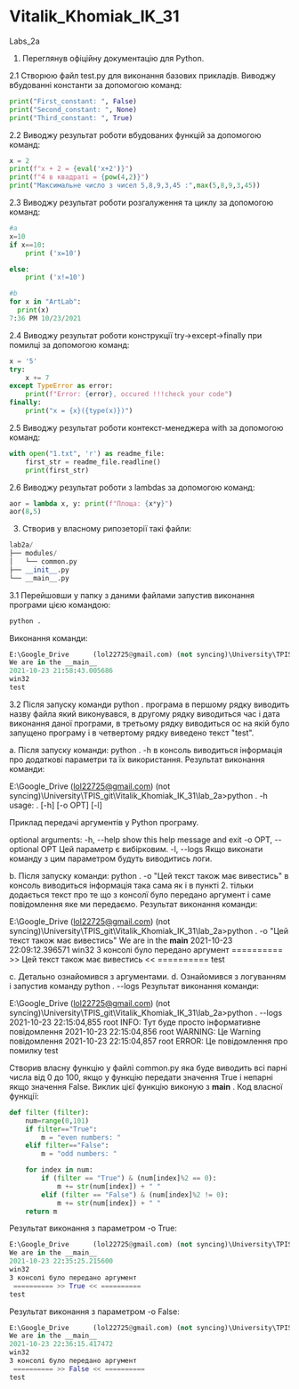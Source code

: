 # Vitalik_Khomiak_IK_31
Labs_2a

1. Переглянув офіційну документацію для Python.

2.1 Створюю файл test.py для виконання базових прикладів.
Виводжу вбудованні константи за допомогою команд:
```python
print("First_constant: ", False)
print("Second_constant: ", None)	
print("Third_constant: ", True)
 ```
2.2 Виводжу результат роботи вбудованих функцій за допомогою команд:
```python
x = 2
print(f"x + 2 = {eval('x+2')}")
print(f"4 в квадраті = {pow(4,2)}")
print("Максимальне число з чисел 5,8,9,3,45 :",max(5,8,9,3,45))
```
2.3 Виводжу результат роботи розгалуження та циклу за допомогою команд:
```python
#a
x=10
if x==10:
    print ('x=10')

else:
    print ('x!=10')

#b
for x in "ArtLab":
  print(x)
7:36 PM 10/23/2021
```

2.4 Виводжу результат роботи конструкції try->except->finally при помилці за допомогою команд:
```python
x = '5'
try:
    x += 7
except TypeError as error:
    print(f"Error: {error}, occured !!!check your code")
finally:
    print("x = {x}({type(x)})")
```

2.5 Виводжу результат роботи контекст-менеджера with за допомогою команд:
```python
with open("1.txt", 'r') as readme_file:
    first_str = readme_file.readline()
    print(first_str)
```

2.6 Виводжу результат роботи з lambdas за допомогою команд:
```python
aor = lambda x, y: print(f"Площа: {x*y}")
aor(8,5)
```



3. Створив у власному рипозеторії такі файли:
```python
lab2a/
├── modules/
│   └── common.py
├── __init__.py
└── __main__.py
```

3.1 Перейшовши у папку з даними файлами запустив виконання програми цією командою:
```python
python .
```

Виконання команди:
```python
E:\Google_Drive      (lol22725@gmail.com) (not syncing)\University\TPIS_git\Vitalik_Khomiak_IK_31\lab_2a>python .
We are in the __main__
2021-10-23 21:58:43.005686
win32
test
```
3.2 Після запуску команди python . програма в першому рядку виводить назву файла який виконувався, в другому рядку виводиться час і дата виконання даної програми, в третьому рядку виводиться ос на якій було запущено програму і в четвертому рядку виведено текст "test".

a. Після запуску команди: python . -h в консоль виводиться інформація про додаткові параметри та їх використання. Результат виконання команди:

E:\Google_Drive      (lol22725@gmail.com) (not syncing)\University\TPIS_git\Vitalik_Khomiak_IK_31\lab_2a>python . -h
usage: . [-h] [-o OPT] [-l]

Приклад передачі аргументів у Python програму.

optional arguments:
  -h, --help            show this help message and exit
  -o OPT, --optional OPT
                        Цей параметр є вибірковим.
  -l, --logs            Якщо виконати команду з цим параметром будуть виводитись логи.

b. Після запуску команди: python . -o "Цей текст також має вивестись" в консоль виводиться інформація така сама як і в пункті 2. тільки додається текст про те що з консолї було передано аргумент і саме повідомлення яке ми передаємо. Результат виконання команди:

E:\Google_Drive      (lol22725@gmail.com) (not syncing)\University\TPIS_git\Vitalik_Khomiak_IK_31\lab_2a>python . -o "Цей текст також має вивестись"
We are in the __main__
2021-10-23 22:09:12.396571
win32
З консолі було передано аргумент
 ========== >> Цей текст також має вивестись << ==========
test

c. Детально ознайомився з аргументами. d. Ознайомився з логуванням і запустив команду python . --logs Результат виконання команди:

E:\Google_Drive      (lol22725@gmail.com) (not syncing)\University\TPIS_git\Vitalik_Khomiak_IK_31\lab_2a>python . --logs
2021-10-23 22:15:04,855 root INFO: Тут буде просто інформативне повідомлення
2021-10-23 22:15:04,856 root WARNING: Це Warning повідомлення
2021-10-23 22:15:04,857 root ERROR: Це повідомлення про помилку
test

Створив власну функцію у файлі common.py яка буде виводить всі парні числа від 0 до 100, якщо у функцію передати значення True і непарні якщо значення False. Виклик цієї функцію виконую з __main__ . Код власної функції:

```python
def filter (filter):
    num=range(0,101)
    if filter=="True":
        m = "even numbers: " 
    elif filter=="False":
        m = "odd numbers: "

    for index in num:
        if (filter == "True") & (num[index]%2 == 0):
            m += str(num[index]) + " "
        elif (filter == "False") & (num[index]%2 != 0):
            m += str(num[index]) + " "
    return m

```
Результат виконання з параметром -o True:

```python
E:\Google_Drive      (lol22725@gmail.com) (not syncing)\University\TPIS_git\Vitalik_Khomiak_IK_31\lab_2a>python . -o True
We are in the __main__
2021-10-23 22:35:25.215600
win32
З консолі було передано аргумент
 ========== >> True << ==========
test
```

Результат виконання з параметром -o False:

```python
E:\Google_Drive      (lol22725@gmail.com) (not syncing)\University\TPIS_git\Vitalik_Khomiak_IK_31\lab_2a>python . -o False
We are in the __main__
2021-10-23 22:36:15.417472
win32
З консолі було передано аргумент
 ========== >> False << ==========
test
```
